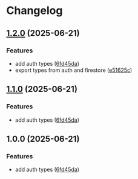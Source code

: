 # Changelog

## [1.2.0](https://github.com/peeranat-dan/firebase-helpers/compare/v1.1.0...v1.2.0) (2025-06-21)


### Features

* add auth types ([6fd45da](https://github.com/peeranat-dan/firebase-helpers/commit/6fd45daa35591d3c87ca2d0b4b20bc61df789388))
* export types from auth and firestore ([e51625c](https://github.com/peeranat-dan/firebase-helpers/commit/e51625c0a68b5f9daf016d5e6a7fc7e5fabcc4eb))

## [1.1.0](https://github.com/peeranat-dan/firebase-helpers/compare/v1.0.0...v1.1.0) (2025-06-21)


### Features

* add auth types ([6fd45da](https://github.com/peeranat-dan/firebase-helpers/commit/6fd45daa35591d3c87ca2d0b4b20bc61df789388))

## 1.0.0 (2025-06-21)


### Features

* add auth types ([6fd45da](https://github.com/peeranat-dan/firebase-helpers/commit/6fd45daa35591d3c87ca2d0b4b20bc61df789388))
